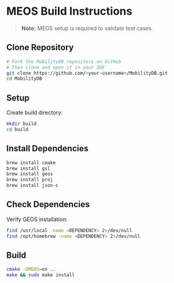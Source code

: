 # MEOS Build Instructions
> **Note:** MEOS setup is required to validate test cases.

## Clone Repository
```bash
# Fork the MobilityDB repository on GitHub
# Then clone and open it in your IDE
git clone https://github.com/<your-username>/MobilityDB.git
cd MobilityDB
```

## Setup
Create build directory:
```bash
mkdir build
cd build
```

## Install Dependencies
```bash
brew install cmake
brew install gsl
brew install geos
brew install proj
brew install json-c
```

## Check Dependencies
Verify GEOS installation:
```bash
find /usr/local -name <DEPENDENCY> 2>/dev/null
find /opt/homebrew -name <DEPENDENCY> 2>/dev/null
```

## Build
```bash
cmake -DMEOS=on ..
make && sudo make install
```
